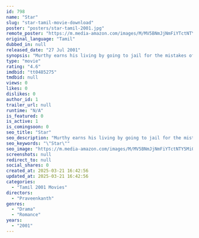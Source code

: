 ```yaml
---
id: 798
name: "Star"
slug: "star-tamil-movie-download"
poster: "posters/star-tamil-2001.jpg"
remote_poster: "https://m.media-amazon.com/images/M/MV5BNmJjNmFiYTctNTY5Mi00MjI1LWJkMzctNWFkYzkzZjY1MTcwXkEyXkFqcGdeQXVyMTY1MzAyNjU4._V1_SX300.jpg"
original_language: "Tamil"
dubbed_in: null
released_date: "27 Jul 2001"
synopsis: "Murthy earns his living by going to jail for the mistakes of other people. He agrees to act as Ramanathan's son, Santhosh, who is wanted dead by Dhanushkodi."
type: "movie"
rating: "4.6"
imdbid: "tt0485275"
tmdbid: null
views: 0
likes: 0
dislikes: 0
author_id: 1
trailer_url: null
runtime: "N/A"
is_featured: 0
is_active: 1
is_comingsoon: 0
seo_title: "Star"
seo_description: "Murthy earns his living by going to jail for the mistakes of other people. He agrees to act as Ramanathan's son, Santhosh, who is wanted dead by Dhanushkodi."
seo_keywords: "\"Star\""
seo_image: "https://m.media-amazon.com/images/M/MV5BNmJjNmFiYTctNTY5Mi00MjI1LWJkMzctNWFkYzkzZjY1MTcwXkEyXkFqcGdeQXVyMTY1MzAyNjU4._V1_SX300.jpg"
screenshots: null
redirect_to: null
social_shares: 0
created_at: 2025-03-21 16:42:56
updated_at: 2025-03-21 16:42:56
categories:
  - "Tamil 2001 Movies"
directors:
  - "Praveenkanth"
genres:
  - "Drama"
  - "Romance"
years:
  - "2001"
---
```

